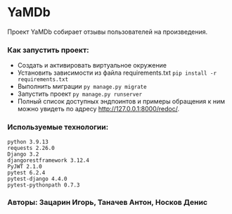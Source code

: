 # YaMDb
Проект YaMDb собирает отзывы пользователей на произведения.

### Как запустить проект:
- Cоздать и активировать виртуальное окружение
- Установить зависимости из файла requirements.txt ```pip install -r requirements.txt```
- Выполнить миграции ```py manage.py migrate```
- Запустить проект ```py manage.py runserver```
- Полный список доступных эндпоинтов и примеры обращения к ним можно увидеть по адресу http://127.0.0.1:8000/redoc/.

### Используемые технологии:
```
python 3.9.13
requests 2.26.0
Django 3.2
djangorestframework 3.12.4
PyJWT 2.1.0
pytest 6.2.4
pytest-django 4.4.0
pytest-pythonpath 0.7.3
```

### Авторы: Зацарин Игорь, Таначев Антон, Носков Денис
